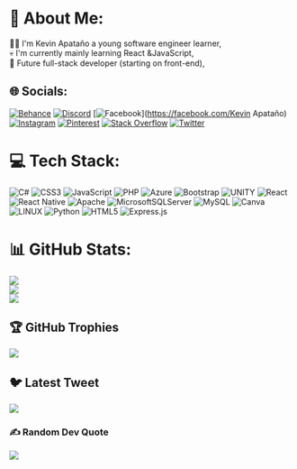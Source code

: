 # 💫 About Me:
😶‍🌫️ I'm Kevin Apataño a young software engineer learner,<br>💀 I'm currently mainly learning React &JavaScript,<br>🤖 Future full-stack developer (starting on front-end),<br>


## 🌐 Socials:
[![Behance](https://img.shields.io/badge/Behance-1769ff?logo=behance&logoColor=white)](https://behance.net/Mynor) [![Discord](https://img.shields.io/badge/Discord-%237289DA.svg?logo=discord&logoColor=white)](https://discord.gg/mynor#3215) [![Facebook](https://img.shields.io/badge/Facebook-%231877F2.svg?logo=Facebook&logoColor=white)](https://facebook.com/Kevin Apataño) [![Instagram](https://img.shields.io/badge/Instagram-%23E4405F.svg?logo=Instagram&logoColor=white)](https://instagram.com/M._ynor) [![Pinterest](https://img.shields.io/badge/Pinterest-%23E60023.svg?logo=Pinterest&logoColor=white)](https://pinterest.com/M-_ynor) [![Stack Overflow](https://img.shields.io/badge/-Stackoverflow-FE7A16?logo=stack-overflow&logoColor=white)](https://stackoverflow.com/users/user:315723) [![Twitter](https://img.shields.io/badge/Twitter-%231DA1F2.svg?logo=Twitter&logoColor=white)](https://twitter.com/@m__ynor) 

# 💻 Tech Stack:
![C#](https://img.shields.io/badge/c%23-%23239120.svg?style=for-the-badge&logo=c-sharp&logoColor=white) ![CSS3](https://img.shields.io/badge/css3-%231572B6.svg?style=for-the-badge&logo=css3&logoColor=white) ![JavaScript](https://img.shields.io/badge/javascript-%23323330.svg?style=for-the-badge&logo=javascript&logoColor=%23F7DF1E) ![PHP](https://img.shields.io/badge/php-%23777BB4.svg?style=for-the-badge&logo=php&logoColor=white) ![Azure](https://img.shields.io/badge/azure-%230072C6.svg?style=for-the-badge&logo=azure-devops&logoColor=white) ![Bootstrap](https://img.shields.io/badge/bootstrap-%23563D7C.svg?style=for-the-badge&logo=bootstrap&logoColor=white) ![UNITY](https://img.shields.io/badge/Unity-%2320232a.svg?style=for-the-badge&logo=unity&logoColor=white) ![React](https://img.shields.io/badge/react-%2320232a.svg?style=for-the-badge&logo=react&logoColor=%2361DAFB) ![React Native](https://img.shields.io/badge/react_native-%2320232a.svg?style=for-the-badge&logo=react&logoColor=%2361DAFB) ![Apache](https://img.shields.io/badge/apache-%23D42029.svg?style=for-the-badge&logo=apache&logoColor=white) ![MicrosoftSQLServer](https://img.shields.io/badge/Microsoft%20SQL%20Sever-CC2927?style=for-the-badge&logo=microsoft%20sql%20server&logoColor=white) ![MySQL](https://img.shields.io/badge/mysql-%2300f.svg?style=for-the-badge&logo=mysql&logoColor=white) ![Canva](https://img.shields.io/badge/Canva-%2300C4CC.svg?style=for-the-badge&logo=Canva&logoColor=white) ![LINUX](https://img.shields.io/badge/Linux-FCC624?style=for-the-badge&logo=linux&logoColor=black) ![Python](https://img.shields.io/badge/python-3670A0?style=for-the-badge&logo=python&logoColor=ffdd54) ![HTML5](https://img.shields.io/badge/html5-%23E34F26.svg?style=for-the-badge&logo=html5&logoColor=white) ![Express.js](https://img.shields.io/badge/express.js-%23404d59.svg?style=for-the-badge&logo=express&logoColor=%2361DAFB)
# 📊 GitHub Stats:
![](https://github-readme-stats.vercel.app/api?username=M-ynor&theme=dark&hide_border=false&include_all_commits=false&count_private=false)<br/>
![](https://github-readme-streak-stats.herokuapp.com/?user=M-ynor&theme=dark&hide_border=false)<br/>
![](https://github-readme-stats.vercel.app/api/top-langs/?username=M-ynor&theme=dark&hide_border=false&include_all_commits=false&count_private=false&layout=compact)

## 🏆 GitHub Trophies
![](https://github-profile-trophy.vercel.app/?username=M-ynor&theme=radical&no-frame=false&no-bg=false&margin-w=4)

## 🐦 Latest Tweet
[![](https://gtce.itsvg.in/api?username=@m__ynor)](https://github.com/VishwaGauravIn/github-twitter-card-embed)

### ✍️ Random Dev Quote
![](https://quotes-github-readme.vercel.app/api?type=horizontal&theme=radical)
